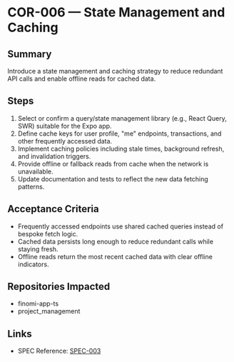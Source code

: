 # COR-006 — State Management and Caching

## Summary
Introduce a state management and caching strategy to reduce redundant API calls and enable offline reads for cached data.

## Steps
1. Select or confirm a query/state management library (e.g., React Query, SWR) suitable for the Expo app.
2. Define cache keys for user profile, "me" endpoints, transactions, and other frequently accessed data.
3. Implement caching policies including stale times, background refresh, and invalidation triggers.
4. Provide offline or fallback reads from cache when the network is unavailable.
5. Update documentation and tests to reflect the new data fetching patterns.

## Acceptance Criteria
- Frequently accessed endpoints use shared cached queries instead of bespoke fetch logic.
- Cached data persists long enough to reduce redundant calls while staying fresh.
- Offline reads return the most recent cached data with clear offline indicators.

## Repositories Impacted
- finomi-app-ts
- project_management

## Links
- SPEC Reference: [SPEC-003](../../SPECS/SPEC-003_FRONTEND_IMPLEMENTATION_GUIDE.md)
